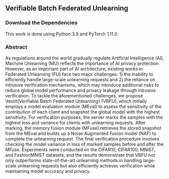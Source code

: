 ## Verifiable Batch Federated Unlearning


### Download the Dependencies

This work is done using Python 3.9 and PyTorch 1.11.0.


### Abstract

As regulations around the world gradually regulate Artificial Intelligence (AI), Machine Unlearning (MU) reflects the importance of AI privacy protection. However, as an important part of AI architecture, existing works in Federated Unlearning (FU) face two major challenges: 1) the inability to efficiently handle large-scale unlearning requests and 2) the reliance on intrusive verification mechanisms, which may introduce additional risks to reduce global model performance and privacy leakage through intrusive verification. To tackle the aforementioned challenges, we propose \textit{Verifiable Batch Federated Unlearning} (VBFU), which initially employs a model evaluation module (MEval) to assess the sensitivity of the contribution of each client and snapshot the global model with the highest sensitivity. For verification purposes, the server marks the samples with the highest loss and variance for clients with unlearning requests. After marking, the memory fusion module (MFuse) retrieves the stored snapshot from the MEval and builds up a Noise Augmented Fusion model (NAF) to complete the unlearning request. The final verification procedure involves checking the model variance in loss of marked samples before and after the MFuse. Experiments were conducted on the CIFAR10, CIFAR100, MNIST, and FashionMNIST datasets, and the results demonstrate that VBFU not only outperforms state-of-the-art unlearning methods in handling large-scale unlearning requests but also efficiently achieves verification while maintaining model accuracy and privacy.

